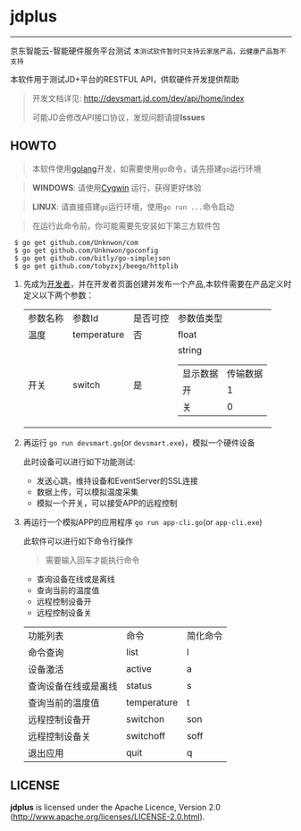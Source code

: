 jdplus
======

----------

京东智能云-智能硬件服务平台测试 `本测试软件暂时只支持云家居产品，云健康产品暂不支持`

本软件用于测试JD+平台的RESTFUL API，供软硬件开发提供帮助

>开发文档详见: http://devsmart.jd.com/dev/api/home/index
>
>可能JD会修改API接口协议，发现问题请提**Issues**

## HOWTO

> 本软件使用[golang](http://golang.org/doc/install)开发，如需要使用`go`命令，请先搭建`go`运行环境

> **WINDOWS**: 请使用[Cygwin](http://www.cygwin.com/) 运行，获得更好体验

> **LINUX**: 请直接搭建`go`运行环境，使用`go run ...`命令启动

>在运行此命令前，你可能需要先安装如下第三方软件包
>
	 $ go get github.com/Unknwon/com
	 $ go get github.com/Unknwon/goconfig
	 $ go get github.com/bitly/go-simplejson 
	 $ go get github.com/tobyzxj/beego/httplib	 

1. 先成为[开发者](http://devsmart.jd.com/dev/index "JD+开发者")，并在开发者页面创建并发布一个产品,本软件需要在产品定义时定义以下两个参数：
	<table>
		<tr>
			<td>参数名称</td>
			<td>参数Id</td>
			<td>是否可控</td>
			<td>参数值类型</td>
		</tr>
		<tr>
			<td>温度</td>
			<td>temperature</td>
			<td>否</td>
			<td>float</td>
		</tr>
		<tr>
			<td>开关</td>
			<td>switch</td>
			<td>是</td>
			<td>string
				<table>
					<tr>
						<td>显示数据</td>
						<td>传输数据</td>
					</tr>
					<tr>
						<td>开</td>
						<td>1</td>
					</tr>
					<tr>
						<td>关</td>
						<td>0</td>
					</tr>
				</table>
			</td>
		</tr>
	</table>


2. 再运行 `go run devsmart.go`(or `devsmart.exe`)，模拟一个硬件设备

    此时设备可以进行如下功能测试:
    * 发送心跳，维持设备和EventServer的SSL连接
    * 数据上传，可以模拟温度采集
    * 模拟一个开关，可以接受APP的远程控制

3. 再运行一个模拟APP的应用程序 `go run app-cli.go`(or `app-cli.exe`)

    此软件可以进行如下命令行操作 
	>需要输入回车才能执行命令
    * 查询设备在线或是离线
    * 查询当前的温度值
    * 远程控制设备开
    * 远程控制设备关
	
	<table>
	    <tr>
	        <td>功能列表</td><td>命令</td><td>简化命令</td>
	    </tr>
	    <tr>
	        <td>命令查询</td><td>list</td><td>l</td>
	    </tr>
	    <tr>
	        <td>设备激活</td><td>active</td><td>a</td>
	    </tr>
		<tr>
	        <td>查询设备在线或是离线</td><td>status</td><td>s</td>
	    </tr>
		<tr>
	        <td>查询当前的温度值</td><td>temperature</td><td>t</td>
	    </tr>
		<tr>
	        <td>远程控制设备开</td><td>switchon</td><td>son</td>
	    </tr>
		<tr>
	        <td>远程控制设备关</td><td>switchoff</td><td>soff</td>
	    </tr>
		<tr>
	        <td>退出应用</td><td>quit</td><td>q</td>
	    </tr>
	</table>

## LICENSE

**jdplus** is licensed under the Apache Licence, Version 2.0
(http://www.apache.org/licenses/LICENSE-2.0.html).